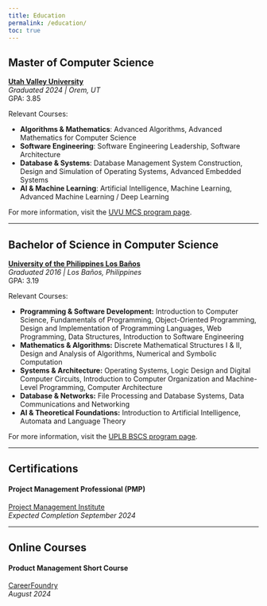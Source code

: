 ```yaml
---
title: Education
permalink: /education/
toc: true
---
```


## Master of Computer Science  
**[Utah Valley University](https://www.uvu.edu/)**  
*Graduated 2024 | Orem, UT*  
GPA: 3.85

Relevant Courses:
- **Algorithms & Mathematics**: Advanced Algorithms, Advanced Mathematics for Computer Science
- **Software Engineering**: Software Engineering Leadership, Software Architecture
- **Database & Systems**: Database Management System Construction, Design and Simulation of Operating Systems, Advanced Embedded Systems
- **AI & Machine Learning**: Artificial Intelligence, Machine Learning, Advanced Machine Learning / Deep Learning

For more information, visit the [UVU MCS program page](https://www.uvu.edu/mcs/program/).

---

## Bachelor of Science in Computer Science  
**[University of the Philippines Los Baños](https://uplb.edu.ph/)**  
*Graduated 2016 | Los Baños, Philippines*  
GPA: 3.19

Relevant Courses:

- **Programming & Software Development:** Introduction to Computer Science, Fundamentals of Programming, Object-Oriented Programming, Design and Implementation of Programming Languages, Web Programming, Data Structures, Introduction to Software Engineering
- **Mathematics & Algorithms:** Discrete Mathematical Structures I & II, Design and Analysis of Algorithms, Numerical and Symbolic Computation
- **Systems & Architecture:** Operating Systems, Logic Design and Digital Computer Circuits, Introduction to Computer Organization and Machine-Level Programming, Computer Architecture
- **Database & Networks:** File Processing and Database Systems, Data Communications and Networking
- **AI & Theoretical Foundations:** Introduction to Artificial Intelligence, Automata and Language Theory

For more information, visit the [UPLB BSCS program page](https://ics.uplb.edu.ph/degree-programs/bs-computer-science/).

---

## Certifications
#### Project Management Professional (PMP)    
[Project Management Institute](https://www.pmi.org/certifications/project-management-pmp)    
*Expected Completion September 2024*

---

## Online Courses
#### Product Management Short Course    
[CareerFoundry](https://careerfoundry.com/en/courses/become-a-product-manager/)    
*August 2024*